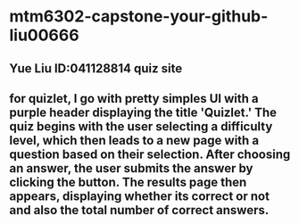 # mtm6302-capstone-your-github-liu00666
## Yue Liu ID:041128814 quiz site
## for quizlet, I go with pretty simples UI with a purple header displaying the title 'Quizlet.' The quiz begins with the user selecting a difficulty level, which then leads to a new page with a question based on their selection. After choosing an answer, the user submits the answer by clicking the button. The results page then appears, displaying whether its correct or not and also the total number of correct answers.
